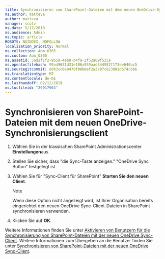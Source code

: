 ```yaml
---
title: Synchronisieren von SharePoint-Dateien mit dem neuen OneDrive-Synchronisierungsclient
ms.author: matteva
author: matteva
manager: scotv
ms.date: 5/17/2018
ms.audience: Admin
ms.topic: article
ROBOTS: NOINDEX, NOFOLLOW
localization_priority: Normal
ms.collection: Adm_O365
ms.custom: Adm_O365
ms.assetid: 5ad2f1f2-9650-4eb0-b4fa-2f52a09f535a
ms.openlocfilehash: 99ad9631d31e106a949aad544982f173ee646bc5
ms.sourcegitcommit: dd43cc0a9470f98b8ef2a3787c823801d674c666
ms.translationtype: MT
ms.contentlocale: de-DE
ms.lasthandoff: 02/12/2019
ms.locfileid: "29917963"
---
```

# <a name="sync-sharepoint-files-with-the-new-onedrive-sync-client"></a>Synchronisieren von SharePoint-Dateien mit dem neuen OneDrive-Synchronisierungsclient

1. Wählen Sie in der klassischen SharePoint Administrationscenter **Einstellungen**aus.
    
2. Stellen Sie sicher, dass "die Sync-Taste anzeigen." "OneDrive Sync Button" festgelegt ist
    
3. Wählen Sie für "Sync-Client für SharePoint" **Starten Sie den neuen Client**.
    
    > [!NOTE]
    > Wenn diese Option nicht angezeigt wird, ist Ihrer Organisation bereits eingerichtet den neuen OneDrive Sync-Client-Dateien in SharePoint synchronisieren verwenden. 
  
4. Klicken Sie auf **OK**.
    
Weitere Informationen finden Sie unter [Aktivieren von Benutzern für die Synchronisierung von SharePoint-Dateien mit der neuen OneDrive Sync-Client](https://go.microsoft.com/fwlink/?linkid=866433). Weitere Informationen zum Übergeben an die Benutzer finden Sie unter [Synchronisieren von SharePoint-Dateien mit der neuen OneDrive Sync-Client](https://go.microsoft.com/fwlink/?linkid=866427).
  


